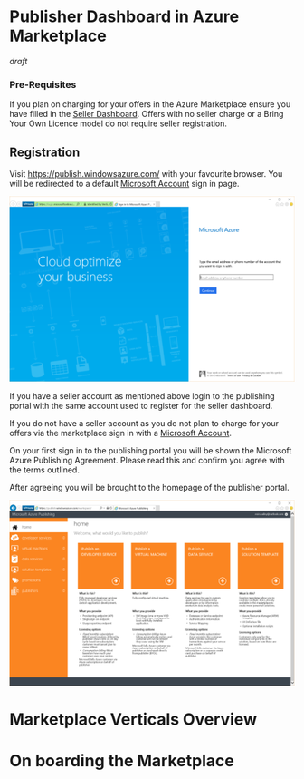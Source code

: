 # Publisher Dashboard in Azure Marketplace

*draft*

### Pre-Requisites

If you plan on charging for your offers in the Azure Marketplace ensure you have filled in the [Seller Dashboard](Seller-Dashboard.md). 
Offers with no seller charge or a Bring Your Own Licence model do not require seller registration. 

## Registration

Visit https://publish.windowsazure.com/ with your favourite browser. You will be redirected to a default [Microsoft Account](http://windows.microsoft.com/en-GB/windows-live/sign-in-what-is-microsoft-account) sign in page.

![Microsoft Account Default Sign-in Page](images/standard-sign-in-page.png)

If you have a seller account as mentioned above login to the publishing portal with the same account used to register for the seller dashboard.

If you do not have a seller account as you do not plan to charge for your offers via the marketplace sign in with a [Microsoft Account](http://windows.microsoft.com/en-GB/windows-live/sign-in-what-is-microsoft-account).

On your first sign in to the publishing portal you will be shown the Microsoft Azure Publishing Agreement. Please read this and confirm you agree with the terms outlined.

After agreeing you will be brought to the homepage of the publisher portal.

![Azure Marketplace Publisher Portal Homepage](images/azure-publisher-portal-homepage.png)



# Marketplace Verticals Overview 

# On boarding the Marketplace 
